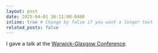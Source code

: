 ```yaml
---
layout: post
date: 2025-04-01 16:11:00-0400
inline: true # Change by false if you want a longer text
related_posts: false
---
```


I gave a talk at the <a href="https://www.marctruter.com/conferences">Warwick-Glasgow Conference</a>.

